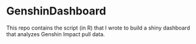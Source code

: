# GenshinDashboard

This repo contains the script (in R) that I wrote to build a shiny dashboard that analyzes Genshin Impact pull data.
